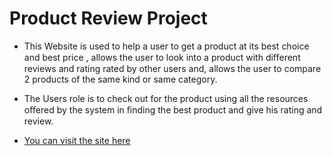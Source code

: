 # Product Review Project 

- This Website is used to help a user to get a product at
its best choice and best price , allows the user to look
into a product with diﬀerent reviews and rating rated
by other users and, allows the user to compare 2
products of the same kind or same category.

- The Users role is to check out for the product using all
the resources oﬀered by the system in ﬁnding the best
product and give his rating and review.

- [You can visit the site here](http://aborodina.com/)
